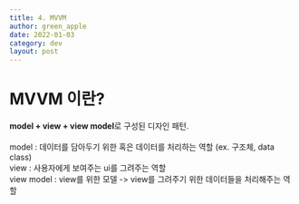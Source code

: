 ```yaml
---
title: 4. MVVM
author: green_apple
date: 2022-01-03
category: dev
layout: post
---
```



# MVVM 이란?

**model + view + view model**로 구성된 디자인 패턴.<br>
<br>
model : 데이터를 담아두기 위한 혹은 데이터를 처리하는 역할 (ex. 구조체, data class)<br>
view : 사용자에게 보여주는 ui를 그려주는 역할<br>
view model : view를 위한 모델 -> view를 그려주기 위한 데이터들을 처리해주는 역할<br>



